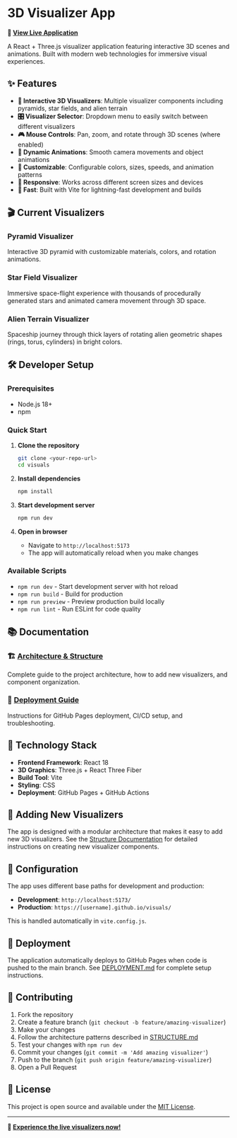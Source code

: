 # 3D Visualizer App

**🌟 [View Live Application](https://moxious.github.io/visuals/)**

A React + Three.js visualizer application featuring interactive 3D scenes and animations. Built with modern web technologies for immersive visual experiences.

## ✨ Features

- **🎯 Interactive 3D Visualizers**: Multiple visualizer components including pyramids, star fields, and alien terrain
- **🎛️ Visualizer Selector**: Dropdown menu to easily switch between different visualizers
- **🎮 Mouse Controls**: Pan, zoom, and rotate through 3D scenes (where enabled)
- **🌈 Dynamic Animations**: Smooth camera movements and object animations
- **🎨 Customizable**: Configurable colors, sizes, speeds, and animation patterns
- **📱 Responsive**: Works across different screen sizes and devices
- **🚀 Fast**: Built with Vite for lightning-fast development and builds

## 🎬 Current Visualizers

### Pyramid Visualizer
Interactive 3D pyramid with customizable materials, colors, and rotation animations.

### Star Field Visualizer  
Immersive space-flight experience with thousands of procedurally generated stars and animated camera movement through 3D space.

### Alien Terrain Visualizer
Spaceship journey through thick layers of rotating alien geometric shapes (rings, torus, cylinders) in bright colors.

## 🛠️ Developer Setup

### Prerequisites
- Node.js 18+ 
- npm

### Quick Start

1. **Clone the repository**
   ```bash
   git clone <your-repo-url>
   cd visuals
   ```

2. **Install dependencies**
   ```bash
   npm install
   ```

3. **Start development server**
   ```bash
   npm run dev
   ```

4. **Open in browser**
   - Navigate to `http://localhost:5173`
   - The app will automatically reload when you make changes

### Available Scripts

- `npm run dev` - Start development server with hot reload
- `npm run build` - Build for production
- `npm run preview` - Preview production build locally
- `npm run lint` - Run ESLint for code quality

## 📚 Documentation

### 🏗️ [Architecture & Structure](src/STRUCTURE.md)
Complete guide to the project architecture, how to add new visualizers, and component organization.

### 🚀 [Deployment Guide](DEPLOYMENT.md)  
Instructions for GitHub Pages deployment, CI/CD setup, and troubleshooting.

## 🎯 Technology Stack

- **Frontend Framework**: React 18
- **3D Graphics**: Three.js + React Three Fiber
- **Build Tool**: Vite
- **Styling**: CSS
- **Deployment**: GitHub Pages + GitHub Actions

## 🎨 Adding New Visualizers

The app is designed with a modular architecture that makes it easy to add new 3D visualizers. See the [Structure Documentation](src/STRUCTURE.md) for detailed instructions on creating new visualizer components.

## 🔧 Configuration

The app uses different base paths for development and production:
- **Development**: `http://localhost:5173/`
- **Production**: `https://[username].github.io/visuals/`

This is handled automatically in `vite.config.js`.

## 🚀 Deployment

The application automatically deploys to GitHub Pages when code is pushed to the main branch. See [DEPLOYMENT.md](DEPLOYMENT.md) for complete setup instructions.

## 🤝 Contributing

1. Fork the repository
2. Create a feature branch (`git checkout -b feature/amazing-visualizer`)
3. Make your changes
4. Follow the architecture patterns described in [STRUCTURE.md](src/STRUCTURE.md)
5. Test your changes with `npm run dev`
6. Commit your changes (`git commit -m 'Add amazing visualizer'`)
7. Push to the branch (`git push origin feature/amazing-visualizer`)
8. Open a Pull Request

## 📄 License

This project is open source and available under the [MIT License](LICENSE).

---

**🌟 [Experience the live visualizers now!](https://moxious.github.io/visuals/)**
